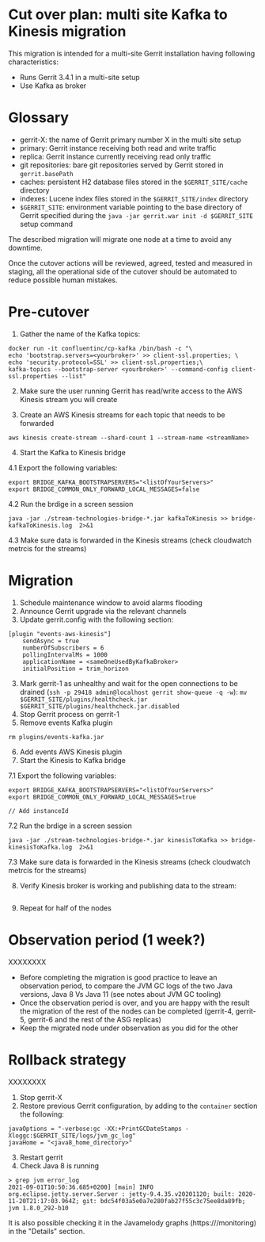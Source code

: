 Cut over plan: multi site Kafka to Kinesis migration
==

This migration is intended for a multi-site Gerrit installation having following
characteristics:

* Runs Gerrit 3.4.1 in a multi-site setup
* Use Kafka as broker

Glossary
==

* gerrit-X: the name of Gerrit primary number X in the multi site setup
* primary: Gerrit instance receiving both read and write traffic
* replica: Gerrit instance currently receiving read only traffic
* git repositories: bare git repositories served by Gerrit stored
  in `gerrit.basePath`
* caches: persistent H2 database files stored in the `$GERRIT_SITE/cache`
  directory
* indexes: Lucene index files stored in the `$GERRIT_SITE/index` directory
* `$GERRIT_SITE`: environment variable pointing to the base directory of Gerrit
  specified during the `java -jar gerrit.war init -d $GERRIT_SITE` setup command

The described migration will migrate one node at a time to avoid any downtime.

Once the cutover actions will be reviewed, agreed, tested and measured in
staging, all the operational side of the cutover should be automated to reduce
possible human mistakes.

Pre-cutover
==

1. Gather the name of the Kafka topics:
```
docker run -it confluentinc/cp-kafka /bin/bash -c "\
echo 'bootstrap.servers=<yourbroker>' >> client-ssl.properties; \
echo 'security.protocol=SSL' >> client-ssl.properties;\
kafka-topics --bootstrap-server <yourbroker>' --command-config client-ssl.properties --list"
```

2. Make sure the user running Gerrit has read/write access to the AWS Kinesis stream you will create

3. Create an AWS Kinesis streams for each topic that needs to be forwarded
```
aws kinesis create-stream --shard-count 1 --stream-name <streamName>
```

4. Start the Kafka to Kinesis bridge

4.1 Export the following variables:
```
export BRIDGE_KAFKA_BOOTSTRAPSERVERS="<listOfYourServers>"
export BRIDGE_COMMON_ONLY_FORWARD_LOCAL_MESSAGES=false
```

4.2 Run the brdige in a screen session
```
java -jar ./stream-technologies-bridge-*.jar kafkaToKinesis >> bridge-kafkaToKinesis.log  2>&1
```

4.3 Make sure data is forwarded in the Kinesis streams (check cloudwatch metrcis for the streams)

Migration
==

1. Schedule maintenance window to avoid alarms flooding
2. Announce Gerrit upgrade via the relevant channels
3. Update gerrit.config with the following section:
```
[plugin "events-aws-kinesis"]
    sendAsync = true
    numberOfSubscribers = 6
    pollingIntervalMs = 1000
    applicationName = <sameOneUsedByKafkaBroker>
    initialPosition = trim_horizon
```
3. Mark gerrit-1 as unhealthy and wait for the open connections to be drained (`ssh -p 29418 admin@localhost gerrit show-queue -q -w`):
`mv $GERRIT_SITE/plugins/healthcheck.jar $GERRIT_SITE/plugins/healthcheck.jar.disabled`
4. Stop Gerrit process on gerrit-1
5. Remove events Kafka plugin
```
rm plugins/events-kafka.jar
```
6. Add events AWS Kinesis plugin
7. Start the Kinesis to Kafka bridge

7.1 Export the following variables:
```
export BRIDGE_KAFKA_BOOTSTRAPSERVERS="<listOfYourServers>"
export BRIDGE_COMMON_ONLY_FORWARD_LOCAL_MESSAGES=true

// Add instanceId
```

7.2 Run the brdige in a screen session
```
java -jar ./stream-technologies-bridge-*.jar kinesisToKafka >> bridge-kinesisToKafka.log  2>&1
```

7.3 Make sure data is forwarded in the Kinesis streams (check cloudwatch metrcis for the streams)

8. Verify Kinesis broker is working and publishing data to the stream:
```

```

9. Repeat for half of the nodes

Observation period (1 week?)
===

XXXXXXXX

* Before completing the migration is good practice to leave an observation period, to compare the JVM GC logs of the two Java versions, Java 8 Vs Java 11 (see notes about JVM GC tooling)
* Once the observation period is over, and you are happy with the result the migration of the rest of the nodes can be completed (gerrit-4, gerrit-5, gerrit-6 and the rest of the ASG replicas)
* Keep the migrated node under observation as you did for the other

Rollback strategy
===

XXXXXXXX

1. Stop gerrit-X
2. Restore previous Gerrit configuration, by adding to the `container` section the following:

```
javaOptions = "-verbose:gc -XX:+PrintGCDateStamps -Xloggc:$GERRIT_SITE/logs/jvm_gc_log"
javaHome = "<java8_home_directory>"
```
3. Restart gerrit
4. Check Java 8 is running
```
> grep jvm error_log
2021-09-01T10:50:36.685+0200] [main] INFO  org.eclipse.jetty.server.Server : jetty-9.4.35.v20201120; built: 2020-11-20T21:17:03.964Z; git: bdc54f03a5e0a7e280fab27f55c3c75ee8da89fb; jvm 1.8.0_292-b10
```
It is also possible checking it in the Javamelody graphs (https://<gerrit-hostoname>/monitoring)
in the "Details" section.
